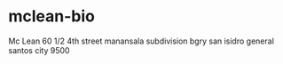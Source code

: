 # mclean-bio
Mc Lean
60 1/2
4th street manansala subdivision bgry 
san isidro general santos city
9500